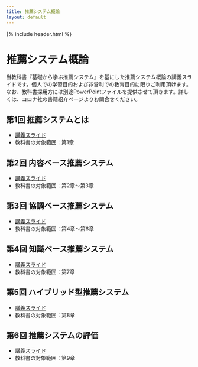 ```yaml
---
title: 推薦システム概論
layout: default
---
```


{% include header.html %}

# 推薦システム概論

当教科書『基礎から学ぶ推薦システム』を基にした推薦システム概論の講義スライドです。個人での学習目的および非営利での教育目的に限りご利用頂けます。なお、教科書採用方には別途PowerPointファイルを提供させて頂きます。詳しくは、コロナ社の書籍紹介ページよりお問合せください。

## 第1回 推薦システムとは
- [講義スライド](https://speakerdeck.com/okukenta/recsys-text-intro01_recommender_system)
- 教科書の対象範囲：第1章

## 第2回 内容ベース推薦システム
- [講義スライド](https://speakerdeck.com/okukenta/recsys-text-intro02_content-based_recommender_system)
- 教科書の対象範囲：第2章～第3章

## 第3回 協調ベース推薦システム
- [講義スライド](https://speakerdeck.com/okukenta/recsys-text-intro03_collaborative-based_recommender_system)
- 教科書の対象範囲：第4章～第6章

## 第4回 知識ベース推薦システム
- [講義スライド](https://speakerdeck.com/okukenta/recsys-text-intro04_knowledge-based_recommender_system)
- 教科書の対象範囲：第7章

## 第5回 ハイブリッド型推薦システム
- [講義スライド](https://speakerdeck.com/okukenta/recsys-text-intro05_hybrid_recommender_system)
- 教科書の対象範囲：第8章

## 第6回 推薦システムの評価
- [講義スライド](https://speakerdeck.com/okukenta/recsys-text-intro06_evaluation_of_recommender_system)
- 教科書の対象範囲：第9章
